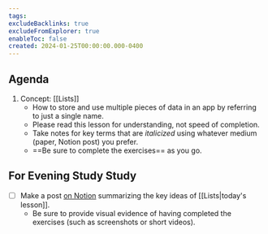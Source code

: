 ```yaml
---
tags:
excludeBacklinks: true
excludeFromExplorer: true
enableToc: false
created: 2024-01-25T00:00:00.000-0400
---
```


## Agenda

1. Concept: [[Lists]]
	- How to store and use multiple pieces of data in an app by referring to just a single name.
	- Please read this lesson for understanding, not speed of completion.
	- Take notes for key terms that are *italicized* using whatever medium (paper, Notion post) you prefer.
	- ==Be sure to complete the exercises== as you go.

## For Evening Study Study
- [ ] Make a post [on Notion](https://notion.so) summarizing the key ideas of [[Lists|today's lesson]].
	- Be sure to provide visual evidence of having completed the exercises (such as screenshots or short videos).